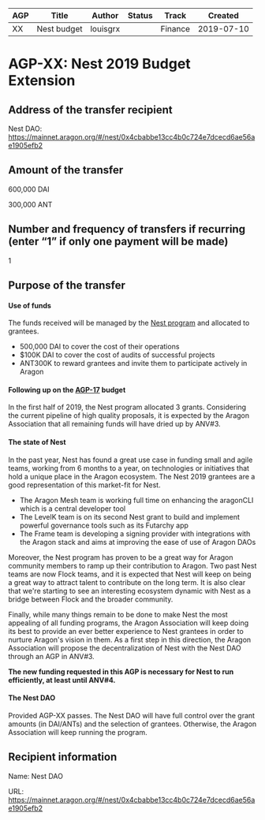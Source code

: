 
| AGP | Title | Author | Status | Track   | Created |
|-----|-------|---------------------------|--------|---------|---------|
| XX  | Nest budget |   louisgrx |      | Finance | 2019-07-10       |


# AGP-XX: Nest 2019 Budget Extension

## Address of the transfer recipient

Nest DAO: https://mainnet.aragon.org/#/nest/0x4cbabbe13cc4b0c724e7dcecd6ae56ae1905efb2

## Amount of the transfer

600,000 DAI 

300,000 ANT

## Number and frequency of transfers if recurring (enter “1” if only one payment will be made)

1

## Purpose of the transfer

#### Use of funds
The funds received will be managed by the [Nest program](https://github.com/aragon/nest) and allocated to grantees. 

- 500,000 DAI  to cover the cost of their operations
- $100K DAI to cover the cost of audits of successful projects
- ANT300K to reward grantees and invite them to participate actively in Aragon

#### Following up on the [AGP-17](https://github.com/aragon/AGPs/blob/master/AGPs/AGP-17.md) budget
In the first half of 2019, the Nest program allocated 3 grants. Considering the current pipeline of high quality proposals, it is expected by the Aragon Association that all remaining funds will have dried up by ANV#3.

#### The state of Nest

In the past year, Nest has found a great use case in funding small and agile teams, working from 6 months to a year, on technologies or initiatives that hold a unique place in the Aragon ecosystem. The Nest 2019 grantees are a good representation of this market-fit for Nest. 
- The Aragon Mesh team is working full time on enhancing the aragonCLI which is a central developer tool
- The LevelK team is on its second Nest grant to build and implement powerful governance tools such as its Futarchy app
- The Frame team is developing a signing provider with integrations with the Aragon stack and aims at improving the ease of use of Aragon DAOs

Moreover, the Nest program has proven to be a great way for Aragon community members to ramp up their contribution to Aragon. Two past Nest teams are now Flock teams, and it is expected that Nest will keep on being a great way to attract talent to contribute on the long term. It is also clear that we're starting to see an interesting ecosystem dynamic with Nest as a bridge between Flock and the broader community.

Finally, while many things remain to be done to make Nest the most appealing of all funding programs, the Aragon Association will keep doing its best to provide an ever better experience to Nest grantees in order to nurture Aragon's vision in them. As a first step in this direction, the Aragon Association will propose the decentralization of Nest with the Nest DAO through an AGP in ANV#3.

**The new funding requested in this AGP is necessary for Nest to run efficiently, at least until ANV#4.**

#### The Nest DAO
Provided AGP-XX passes. The Nest DAO will have full control over the grant amounts (in DAI/ANTs) and the selection of grantees. Otherwise, the Aragon Association will keep running the program.


## Recipient information
 
Name: Nest DAO

URL: https://mainnet.aragon.org/#/nest/0x4cbabbe13cc4b0c724e7dcecd6ae56ae1905efb2
